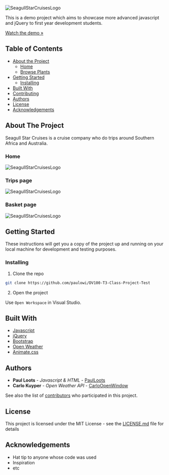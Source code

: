 
![SeagullStarCruisesLogo](/assets/readme/Readme_cover.png)

This is a demo project which aims to showcase more advanced javascript and jQuery to first year development students.

[Watch the demo »]()

## Table of Contents

* [About the Project](#about-the-project)
   * [Home](#home)
   * [Browse Plants](#browse-plants)
* [Getting Started](#getting-started)
  * [Installing](#installing)
* [Built With](#built-with)
* [Contributing](#contributing)
* [Authors](#authors)
* [License](#license)
* [Acknowledgements](#acknowledgements)

## About The Project

Seagull Star Cruises is a cruise company who do trips around Southern Africa and Australia.

### Home

![SeagullStarCruisesLogo](/assets/readme/readme_homepage.png)

### Trips page

![SeagullStarCruisesLogo](/assets/readme/readme_browsepage.png)

### Basket page

![SeagullStarCruisesLogo](/assets/readme/readme_browsepage.png)


## Getting Started

These instructions will get you a copy of the project up and running on your local machine for development and testing purposes.

### Installing

1. Clone the repo
```sh
git clone https://github.com/paulowi/DV100-T3-Class-Project-Test
```
2. Open the project

Use `Open Workspace` in Visual Studio.

## Built With

* [Javascript](https://developer.mozilla.org/en-US/docs/Web/JavaScript)
* [jQuery](https://jquery.com/)
* [Bootstrap](https://getbootstrap.com/)
* [Open Weather](https://openweathermap.org/)
* [Animate.css](https://animate.style/)


## Authors

* **Paul Loots** - *Javascript & HTML* - [PaulLoots](https://github.com/PaulLoots)
* **Carlo Kuyper** - *Open Weather API* - [CarloOpenWindow](https://github.com/CarloOpenWindow)

See also the list of [contributors](https://github.com/paulowi/DV100-T3-Class-Project-Test/graphs/contributors) who participated in this project.

## License

This project is licensed under the MIT License - see the [LICENSE.md](LICENSE.md) file for details

## Acknowledgements

* Hat tip to anyone whose code was used
* Inspiration
* etc